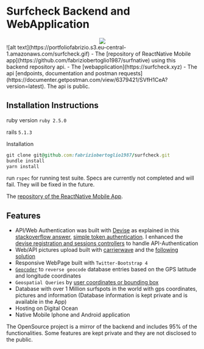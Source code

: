 # Surfcheck Backend and WebApplication
<div style="text-align:center"><img src="https://portfoliofabrizio.s3.eu-central-1.amazonaws.com/surfcheck.gif" /></div>
![alt text](https://portfoliofabrizio.s3.eu-central-1.amazonaws.com/surfcheck.gif)
- The [repository of ReactNative Mobile app](https://github.com/fabriziobertoglio1987/surfnative) using this backend repository api.
- The [webapplication](https://surfcheck.xyz)
- The api [endpoints, documentation and postman requests](https://documenter.getpostman.com/view/6379421/SVfH1CeA?version=latest). The api is public.

## Installation Instructions
ruby version `ruby 2.5.0`

rails `5.1.3`

Installation

```ruby
git clone git@github.com:fabriziobertoglio1987/surfcheck.git
bundle install
yarn install
```

run `rspec` for running test suite. Specs are currently not completed and will fail. They will be fixed in the future.

The [repository of the ReactNative Mobile App](https://github.com/fabriziobertoglio1987/surfnative).

## Features
- API/Web Authentication was built with [Devise](https://github.com/plataformatec/devise) as explained in this [stackoverflow answer](https://stackoverflow.com/questions/55788412/rails-admin-not-authenticating-with-cancancan-or-devise/55940092#55940092), [simple token authentication](https://github.com/gonzalo-bulnes/simple_token_authentication). I enhanced the [devise registration and sessions controllers](https://github.com/fabriziobertoglio1987/surfcheck/tree/master/app/controllers/users) to handle API-Authentication
- Web/API pictures upload built with [carrierwave](https://github.com/carrierwaveuploader/carrierwave) and the [following solution](https://stackoverflow.com/questions/54202366/api-upload-multipartform-data)
- Responsive WebPage built with `Twitter-Bootstrap 4`
- [`Geocoder`][1] to `reverse geocode` database entries based on the GPS latitude and longitude coordinates
- `Geospatial Queries` by [user coordinates or bounding box][2]
- Database with over 1 Million surfspots in the world with gps coordinates, pictures and information (Database information is kept private and is available in the App)
- Hosting on Digital Ocean
- Native Mobile Iphone and Android application


The OpenSource project is a mirror of the backend and includes 95% of the functionalities. 
Some features are kept private and they are not disclosed to the public.


[1]: https://github.com/alexreisner/geocoder
[2]: https://github.com/alexreisner/geocoder#advanced-database-queries
